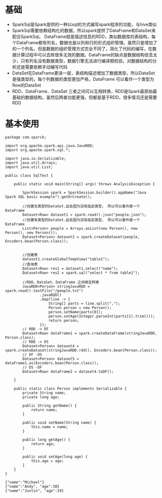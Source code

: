 # 基础
+ SparkSql是Spark提供的一种以sql的方式编写spark程序的功能，与hive类似
+ SparkSql需要依赖结构化的数据，所以spark提供了DataFrame和DataSet来配合SparkSql。 DataFrame就是描述信息的RDD，类似数据库的表结构，每个DataFrame都有列名，数据也是以列和行的形式组织管理。虽然只是增加了的一个列名，但是数据的组织管理方式完全不同了，简化了代码的编写，在数据计算过程中可以去除很多无效的数据。DataFrame的缺点是数据结构信息太少，只有列名没有数据类型，数据引擎无法进行编译期校验，对数据结构的分析还是需要依赖手动编写代码
+ DataSet在DataFrame更进一层，表结构描述增加了数据类型，所以DataSet是强类型的，每个列数据的类型更加严格，DataFrame 可以看作一个类型为Row的DataSet
+ RDD、DataFrame、DataSet 三者之间可以互相转换，RDD是Spark最原始最基础的数据结构，虽然后两者功能更强，但都是基于RDD，很多情况还是需要RDD

# 基本使用
  
    package com.sparck;

    import org.apache.spark.api.java.JavaRDD;
    import org.apache.spark.sql.*;

    import java.io.Serializable;
    import java.util.Arrays;
    import java.util.List;

    public class SqlTest {

        public static void main(String[] args) throws AnalysisException {

            SparkSession spark = SparkSession.builder().appName("Java Spark SQL basic example").getOrCreate();
          
            //创建无类型的DataSet.此处因为没有指定类型， 所以可以看作是一个DataFrame
            Dataset<Row> dataset1 = spark.read().json("people.json");
            //创建有类型的DataSet.此处因为没有指定类型， 所以可以看作是一个DataFrame
            List<Person> people = Arrays.asList(new Person(), new Person(), new Person());
            Dataset<Person> dataset2 = spark.createDataset(people, Encoders.bean(Person.class));


            //创建表
            dataset1.createGlobalTempView("table1");
            //查询表
            Dataset<Row> res1 = dataset1.select("name");
            Dataset<Row> res2 = spark.sql("select * from table1");

            //RDD、DataSet、DataFrame 之间相互转换
            JavaRDD<Person> stringJavaRDD = spark.read().textFile("/people.txt")
                    .javaRDD()
                    .map(line -> {
                        String[] parts = line.split(",");
                        Person person = new Person();
                        person.setName(parts[0]);
                        person.setAge(Integer.parseInt(parts[1].trim()));
                        return person;
                    });
            // RDD -> DF
            Dataset<Row> dataFrame1 = spark.createDataFrame(stringJavaRDD, Person.class);
            // RDD -> DS
            Dataset<Person> dataset4 = spark.createDataset(stringJavaRDD.rdd(), Encoders.bean(Person.class));
            // DF -DS
            Dataset<Person> dataset5 = dataFrame1.as(Encoders.bean(Person.class));
            // DS -DF
            Dataset<Row> dataFrame2 = dataset4.toDF();

        }

        public static class Person implements Serializable {
            private String name;
            private long age;

            public String getName() {
                return name;
            }

            public void setName(String name) {
                this.name = name;
            }

            public long getAge() {
                return age;
            }

            public void setAge(long age) {
                this.age = age;
            }
        }
    }
    
    {"name":"Michael"}
    {"name":"Andy", "age":30}
    {"name":"Justin", "age":19}


